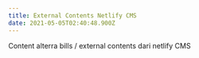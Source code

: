 ```yaml
---
title: External Contents Netlify CMS
date: 2021-05-05T02:40:48.900Z
---
```

Content alterra bills / external contents dari netlify CMS